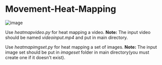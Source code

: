 # Movement-Heat-Mapping

![image](https://user-images.githubusercontent.com/67343196/174458468-26823e10-f44f-4a30-b943-384fd3adf13d.png)


Use *heatmapvideo.py* for heat mapping a video.
**Note:** The input video should be named *videoinput.mp4* and put in main directory.

Use *heatmapimgset.py* for heat mapping a set of images.
**Note:** The input image set should be put in *imageset* folder in main directory(you must create one if it doesn't exist).
